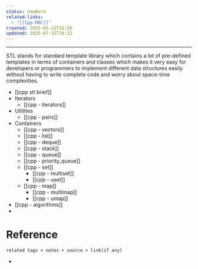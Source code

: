 ```yaml
---
status: newBorn
related-links:
  - "[[Cpp-MOC]]"
created: 2025-05-12T16:58
updated: 2025-07-15T10:32
---
```

---

STL stands for standard template library which contains a lot of pre-defined templates in terms of containers and classes which makes it very easy for developers or programmers to implement different data structures easily without having to write complete code and worry about space-time complexities.

- [[cpp stl brief]]
- Iterators
	- [[cpp - iterators]]
- Utilities
	- [[cpp - pairs]]
- Containers
	- [[cpp - vectors]]
	- [[cpp - list]]
	- [[cpp - deque]]
	- [[cpp - stack]]
	- [[cpp - queue]]
	- [[cpp - priority_queue]]
	- [[cpp - set]]
		- [[cpp - multiset]]
		- [[cpp - uset]]
	- [[cpp - map]]
		- [[cpp - multimap]]
		- [[cpp - umap]]
- [[cpp - algorithms]]
- 

# Reference
`related tags + notes + source + link(if any)`
 

- 